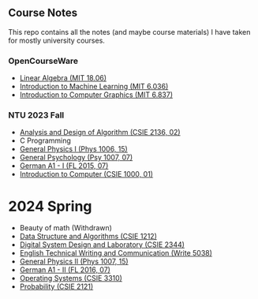 ## Course Notes
This repo contains all the notes (and maybe course materials) I have taken for mostly university courses.  

### OpenCourseWare

- [Linear Algebra (MIT 18.06)](/others/linear-algebra/)
- [Introduction to Machine Learning (MIT 6.036)](/others/machine-learning/)
- [Introduction to Computer Graphics (MIT 6.837)](/others/computer-graphics/)

### NTU 2023 Fall

- [Analysis and Design of Algorithm (CSIE 2136, 02)](/2023f/ada/)
- C Programming
- [General Physics I (Phys 1006, 15)](/2023f-2024s/general-physics/)
- [General Psychology (Psy 1007, 07)](/2023f/general-psychology/)
- [German A1 - I (FL 2015, 07)](/2023f-2024s/german-a1/)
- [Introduction to Computer (CSIE 1000, 01)](/2023f/introduction-to-computer/)

# 2024 Spring

- Beauty of math (Withdrawn)
- [Data Structure and Algorithms (CSIE 1212)](/2024s/dsa/)
- [Digital System Design and Laboratory (CSIE 2344)](/2024s/dsdl/)
- [English Technical Writing and Communication (Write 5038)](/2024s/eng-tech-writing/)
- [General Physics II (Phys 1007, 15)](/2023f-2024s/general-physics/)
- [German A1 - II (FL 2016, 07)](/2023f-2024s/german-a1/)
- [Operating Systems (CSIE 3310)](/2024s/os/)
- [Probability (CSIE 2121)](/2024s/probability/)